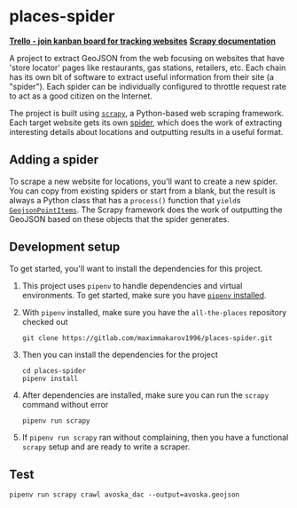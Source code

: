 # places-spider

[**Trello - join kanban board for tracking websites**](https://trello.com/invite/b/zTPUgzqy/be65a2a7215373bc81d7a3f19a273335/data-engineering-team)
[**Scrapy documentation**](https://docs.scrapy.org//)

A project to extract GeoJSON from the web focusing on websites that have 'store locator' pages like restaurants, gas stations, retailers, etc. Each chain has its own bit of software to extract useful information from their site (a "spider"). Each spider can be individually configured to throttle request rate to act as a good citizen on the Internet. 

The project is built using [`scrapy`](https://scrapy.org/), a Python-based web scraping framework. Each target website gets its own [spider](https://doc.scrapy.org/en/latest/topics/spiders.html), which does the work of extracting interesting details about locations and outputting results in a useful format.

## Adding a spider

To scrape a new website for locations, you'll want to create a new spider. You can copy from existing spiders or start from a blank, but the result is always a Python class that has a `process()` function that `yield`s [`GeojsonPointItems`](https://github.com/iandees/all-the-places/blob/master/locations/items.py). The Scrapy framework does the work of outputting the GeoJSON based on these objects that the spider generates.

## Development setup

To get started, you'll want to install the dependencies for this project.

1. This project uses `pipenv` to handle dependencies and virtual environments. To get started, make sure you have [`pipenv` installed](https://github.com/kennethreitz/pipenv#installation).

2. With `pipenv` installed, make sure you have the `all-the-places` repository checked out

   ```console
   git clone https://gitlab.com/maximmakarov1996/places-spider.git
   ```

3. Then you can install the dependencies for the project

   ```console
   cd places-spider
   pipenv install
   ```

4. After dependencies are installed, make sure you can run the `scrapy` command without error

   ```console
   pipenv run scrapy
   ```

5. If `pipenv run scrapy` ran without complaining, then you have a functional `scrapy` setup and are ready to write a scraper.

## Test
`pipenv run scrapy crawl avoska_dac --output=avoska.geojson`
